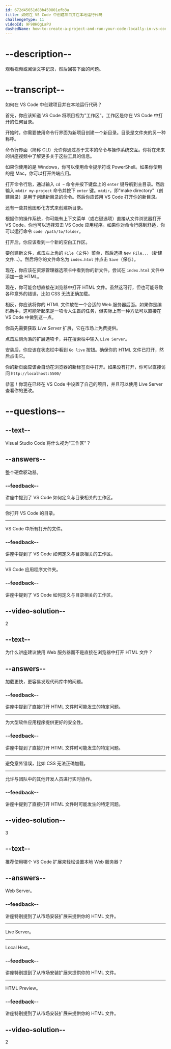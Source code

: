 ```yaml
---
id: 672d45651d83b450801efb3a
title: 如何在 VS Code 中创建项目并在本地运行代码
challengeType: 11
videoId: 9F98HQgLaPU
dashedName: how-to-create-a-project-and-run-your-code-locally-in-vs-code
---
```


# --description--

观看视频或阅读文字记录，然后回答下面的问题。

# --transcript--

如何在 VS Code 中创建项目并在本地运行代码？

首先，你应该知道 VS Code 将项目视为"工作区"。工作区是你在 VS Code 中打开的任何目录。

开始时，你需要使用命令行界面为新项目创建一个新目录。目录是文件夹的另一种称呼。

命令行界面（简称 CLI）允许你通过基于文本的命令与操作系统交互。你将在未来的讲座视频中了解更多关于这些工具的信息。

如果你使用的是 Windows，你可以使用命令提示符或 PowerShell。如果你使用的是 Mac，你可以打开终端应用。

打开命令行后，通过输入 `cd ~` 命令并按下键盘上的 `enter` 键导航到主目录。然后输入 `mkdir my-project` 命令并按下 `enter` 键。`mkdir`，即"make directory"（创建目录）是用于创建新目录的命令。然后你应该用 VS Code 打开你的新目录。

还有一些其他图形化方式来创建新目录。

根据你的操作系统，你可能有上下文菜单（或右键选项）直接从文件浏览器打开 VS Code。你也可以选择双击 VS Code 应用程序。如果你对命令行感到舒适，你可以运行命令 `code /path/to/folder`。

打开后，你应该看到一个新的空白工作区。

要创建新文件，点击左上角的 `File`（文件）菜单，然后选择 `New File...`（新建文件...）。然后将你的文件命名为 `index.html` 并点击 `Save`（保存）。

现在，你应该在资源管理器选项卡中看到你的新文件。尝试在 `index.html` 文件中添加一些 HTML。

现在，你可能会想直接在浏览器中打开 HTML 文件。虽然这可行，但也可能导致各种意外的错误，比如 CSS 无法正确加载。

相反，你应该将你的 HTML 文件放在一个合适的 Web 服务器后面。如果你是编码新手，这可能听起来是一项令人生畏的任务，但实际上有一种方法可以直接在 VS Code 中做到这一点。

你首先需要获取 _Live Server_ 扩展，它在市场上免费提供。

点击左侧角落的扩展选项卡，并在搜索栏中输入 `Live Server`。

安装后，你应该在状态栏中看到 `Go live` 按钮。确保你的 HTML 文件已打开，然后点击它。

你的新页面应该会自动在浏览器的新标签页中打开。如果没有打开，你可以直接访问 `http://localhost:5500/`

恭喜！你现在已经在 VS Code 中设置了自己的项目，并且可以使用 Live Server 查看你的更改。

# --questions--

## --text--

Visual Studio Code 将什么视为"工作区"？

## --answers--

整个硬盘驱动器。

### --feedback--

讲座中提到了 VS Code 如何定义与目录相关的工作区。

---

你打开 VS Code 的目录。

---

VS Code 中所有打开的文件。

### --feedback--

讲座中提到了 VS Code 如何定义与目录相关的工作区。

---

VS Code 应用程序文件夹。

### --feedback--

讲座中提到了 VS Code 如何定义与目录相关的工作区。

## --video-solution--

2

## --text--

为什么讲座建议使用 Web 服务器而不是直接在浏览器中打开 HTML 文件？

## --answers--

加载更快，更容易发现代码库中的问题。

### --feedback--

讲座中提到了直接打开 HTML 文件时可能发生的特定问题。

---

为大型软件应用程序提供更好的安全性。

### --feedback--

讲座中提到了直接打开 HTML 文件时可能发生的特定问题。

---

避免意外错误，比如 CSS 无法正确加载。

---

允许与团队中的其他开发人员进行实时协作。

### --feedback--

讲座中提到了直接打开 HTML 文件时可能发生的特定问题。

## --video-solution--

3

## --text--

推荐使用哪个 VS Code 扩展来轻松设置本地 Web 服务器？

## --answers--

Web Server。

### --feedback--

讲座特别提到了从市场安装扩展来提供你的 HTML 文件。

---

Live Server。

---

Local Host。

### --feedback--

讲座特别提到了从市场安装扩展来提供你的 HTML 文件。

---

HTML Preview。

### --feedback--

讲座特别提到了从市场安装扩展来提供你的 HTML 文件。

## --video-solution--

2
